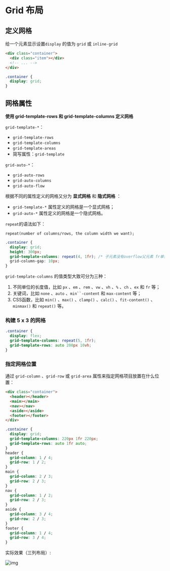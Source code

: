 # Grid 布局

## 定义网格

给一个元素显示设置`display` 的值为 `grid` 或 `inline-grid`

```html
<div class="container">
  <div class="item"></div>
  <!-- ... -->
</div>
```

```css
.container {
  display: grid;
}
```



## 网格属性

**使用 grid-template-rows 和 grid-template-columns 定义网格**

`grid-template-*`：

- `grid-template-rows`
- `grid-template-columns`
- `grid-template-areas`
- 简写属性：`grid-template`

`grid-auto-*`：

- `grid-auto-rows`
- `grid-auto-columns`
- `grid-auto-flow`

根据不同的属性定义的网格又分为 **显式网格** 和 **隐式网格** ：

- `grid-template-*` 属性定义的网格是一个显式网格；
- `grid-auto-*` 属性定义的网格是一个隐式网格。



`repeat`的语法如下：

```
repeat(number of columns/rows, the column width we want);
```

```css
.container {
  display: grid;
  height: 300px;
  grid-template-columns: repeat(4, 1fr); /* 子元素没有overflow父元素 fr单位 */
  grid-column-gap: 10px;
}
```

`grid-template-columns` 的值类型大致可分为三种：

1. 不同单位的长度值，比如 `px` 、`em` 、`rem` 、`vw` 、`vh` 、`%` 、`ch` 、`ex` 和 `fr` 等；
2. 关键词，比如 `none` 、`auto` 、`min``-content` 和 `max-content` 等；
3. CSS函数，比如 `min()` 、`max()` 、`clamp()` 、`calc()` 、`fit-content()` 、`minmax()` 和 `repeat()` 等。



### 构建  5 x 3 的网格

```css
.container {
  display: flex;
  grid-template-columns: repeat(5, 1fr);
  grid-template-rows: auto 200px 10vh;
}
```



### 指定网格位置

通过 `grid-column` 、`grid-row` 或 `grid-area` 属性来指定网格项目放置在什么位置：

```html
<div class="container">
  <header></header>
  <main></main>
  <nav></nav>
  <aside></aside>
  <footer></footer>
</div>
```

```css
.container {
  display: grid;
  grid-template-columns: 220px 1fr 220px;
  grid-template-rows: auto 1fr auto;
}
header {
  grid-column: 1 / 4;
  grid-row: 1 / 2;
}
main {
  grid-column: 2 / 3;
  grid-row: 2 / 3;
}
nav {
  grid-column: 1 / 2;
  grid-row: 2 / 3;
}
aside {
  grid-column: 3 / 4;
  grid-row: 2 / 3;
}
footer {
  grid-column: 1 / 4;
  grid-row: 3 / 4;
}
```



实际效果（三列布局）:

![img](https://p3-juejin.byteimg.com/tos-cn-i-k3u1fbpfcp/909866500c784ae7930ec67c0cb19743~tplv-k3u1fbpfcp-jj-mark:1512:0:0:0:q75.awebp)

